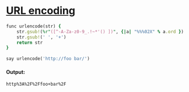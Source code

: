 [1]: http://rosettacode.org/wiki/URL_encoding

# [URL encoding][1]

```ruby
func urlencode(str) {
    str.gsub!(%r"([^-A-Za-z0-9_.!~*'() ])", {|a| "%%%02X" % a.ord })
    str.gsub!(' ', '+')
    return str
}
 
say urlencode('http://foo bar/')
```

#### Output:
```
http%3A%2F%2Ffoo+bar%2F
```
